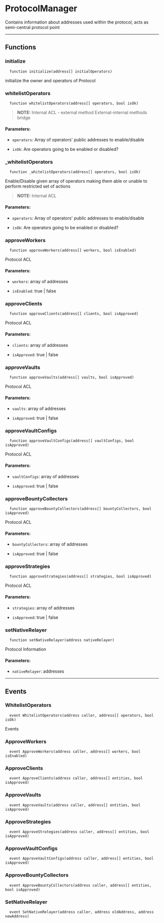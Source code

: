 # ProtocolManager

Contains information about addresses used within the protocol, acts as semi-central protocol point


___

## Functions

### initialize

```solidity
  function initialize(address[] initialOperators)
```

initialize the owner and operators of Protocol



### whitelistOperators

```solidity
  function whitelistOperators(address[] operators, bool isOk)
```


> **NOTE:** Internal ACL - external method
External-internal methods bridge


#### Parameters:

- `operators`: Array of operators' public addresses to enable/disable

- `isOk`: Are operators going to be enabled or disabled?

### _whitelistOperators

```solidity
  function _whitelistOperators(address[] operators, bool isOk)
```

Enable/Disable given array of operators making them
able or unable to perform restricted set of actions


> **NOTE:** Internal ACL


#### Parameters:

- `operators`: Array of operators' public addresses to enable/disable

- `isOk`: Are operators going to be enabled or disabled?

### approveWorkers

```solidity
  function approveWorkers(address[] workers, bool isEnabled)
```

Protocol ACL



#### Parameters:

- `workers`: array of addresses

- `isEnabled`: true | false

### approveClients

```solidity
  function approveClients(address[] clients, bool isApproved)
```

Protocol ACL



#### Parameters:

- `clients`: array of addresses

- `isApproved`: true | false

### approveVaults

```solidity
  function approveVaults(address[] vaults, bool isApproved)
```

Protocol ACL



#### Parameters:

- `vaults`: array of addresses

- `isApproved`: true | false

### approveVaultConfigs

```solidity
  function approveVaultConfigs(address[] vaultConfigs, bool isApproved)
```

Protocol ACL



#### Parameters:

- `vaultConfigs`: array of addresses

- `isApproved`: true | false

### approveBountyCollectors

```solidity
  function approveBountyCollectors(address[] bountyCollectors, bool isApproved)
```

Protocol ACL



#### Parameters:

- `bountyCollectors`: array of addresses

- `isApproved`: true | false

### approveStrategies

```solidity
  function approveStrategies(address[] strategies, bool isApproved)
```

Protocol ACL



#### Parameters:

- `strategies`: array of addresses

- `isApproved`: true | false

### setNativeRelayer

```solidity
  function setNativeRelayer(address nativeRelayer)
```

Protocol Information



#### Parameters:

- `nativeRelayer`: addresses


___

## Events

### WhitelistOperators

```solidity
  event WhitelistOperators(address caller, address[] operators, bool isOk)
```
Events


### ApproveWorkers

```solidity
  event ApproveWorkers(address caller, address[] workers, bool isEnabled)
```


### ApproveClients

```solidity
  event ApproveClients(address caller, address[] entities, bool isApproved)
```


### ApproveVaults

```solidity
  event ApproveVaults(address caller, address[] entities, bool isApproved)
```


### ApproveStrategies

```solidity
  event ApproveStrategies(address caller, address[] entities, bool isApproved)
```


### ApproveVaultConfigs

```solidity
  event ApproveVaultConfigs(address caller, address[] entities, bool isApproved)
```


### ApproveBountyCollectors

```solidity
  event ApproveBountyCollectors(address caller, address[] entities, bool isApproved)
```


### SetNativeRelayer

```solidity
  event SetNativeRelayer(address caller, address oldAddress, address newAddress)
```


